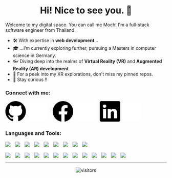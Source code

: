 <h1 align="center">Hi! Nice to see you. 👋</h1>

Welcome to my digital space. You can call me Moch! I'm a full-stack software engineer from Thailand.
- 🛠 With expertise in **web development**...
- 🎓 ...I’m currently exploring further, pursuing a Masters in computer science in Germany.
- 👓 Diving deep into the realms of **Virtual Reality (VR)** and **Augmented Reality (AR) development**.
- 📍 For a peek into my XR explorations, don't miss my pinned repos.
- 🌟 Stay curious !!

### Connect with me:
[![website](./assets/logo/gh-light.svg)](https://github.com/kingdomax#gh-light-mode-only)
[![website](./assets/logo/gh-dark.svg)](https://github.com/kingdomax#gh-dark-mode-only)
&nbsp;&nbsp;
[![website](./assets/logo/fb-light.svg)](https://facebook.com/kingdomax#gh-light-mode-only)
[![website](./assets/logo/fb-dark.svg)](https://facebook.com/kingdomax#gh-dark-mode-only)
&nbsp;&nbsp;
[![website](./assets/logo/ln-light.svg)](https://linkedin.com/in/pramoch#gh-light-mode-only)
[![website](./assets/logo/ln-dark.svg)](https://linkedin.com/in/pramoch#gh-dark-mode-only)

### Languages and Tools:
<div>
<img align="left" width="30px" src="https://cdn.jsdelivr.net/gh/devicons/devicon/icons/csharp/csharp-original.svg"  />          
<img align="left" width="30px" src="https://cdn.jsdelivr.net/gh/devicons/devicon/icons/dotnetcore/dotnetcore-original.svg" />
<img align="left" width="30px" src="https://cdn.jsdelivr.net/gh/devicons/devicon/icons/java/java-original.svg" />
<img align="left" width="30px" src="https://cdn.jsdelivr.net/gh/devicons/devicon/icons/cplusplus/cplusplus-original.svg" />
<img align="left" width="30px" src="https://cdn.jsdelivr.net/gh/devicons/devicon/icons/microsoftsqlserver/microsoftsqlserver-plain.svg" />
<img align="left" width="30px" src="https://cdn.jsdelivr.net/gh/devicons/devicon/icons/sqlite/sqlite-original.svg" />
<img align="left" width="30px" src="https://cdn.jsdelivr.net/gh/devicons/devicon/icons/graphql/graphql-plain.svg" />
<img align="left" width="30px" src="https://cdn.jsdelivr.net/gh/devicons/devicon/icons/html5/html5-original.svg" />
<img align="left" width="30px" src="https://cdn.jsdelivr.net/gh/devicons/devicon/icons/css3/css3-original.svg" />
</div>
<br><br>
<div>
  <img align="left" width="30px" src="https://cdn.jsdelivr.net/gh/devicons/devicon/icons/javascript/javascript-original.svg" />
  <img align="left" width="30px" src="https://cdn.jsdelivr.net/gh/devicons/devicon/icons/typescript/typescript-original.svg" />
  <img align="left" width="30px" src="https://cdn.jsdelivr.net/gh/devicons/devicon/icons/react/react-original.svg" />    
  <img align="left" width="30px" src="https://cdn.jsdelivr.net/gh/devicons/devicon/icons/bootstrap/bootstrap-original.svg" />  
  <img align="left" width="30px" src="https://cdn.jsdelivr.net/gh/devicons/devicon/icons/jquery/jquery-original.svg" />  
  <img align="left" width="30px" src="https://cdn.jsdelivr.net/gh/devicons/devicon/icons/sass/sass-original.svg" /> 
  <img align="left" width="30px" src="https://cdn.jsdelivr.net/gh/devicons/devicon/icons/jest/jest-plain.svg" />
  <img align="left" width="30px" src="https://cdn.jsdelivr.net/gh/devicons/devicon/icons/mocha/mocha-plain.svg" />
  <img align="left" width="30px" src="https://cdn.jsdelivr.net/gh/devicons/devicon/icons/selenium/selenium-original.svg" />
  <img align="left" width="30px" src="https://cdn.jsdelivr.net/gh/devicons/devicon/icons/git/git-original.svg" />
  <img align="left" width="30px" src="https://cdn.jsdelivr.net/gh/devicons/devicon/icons/grafana/grafana-original.svg" />
  <img align="left" width="30px" src="https://cdn.jsdelivr.net/gh/devicons/devicon/icons/unity/unity-original.svg" />
  <img align="left" width="30px" src="https://cdn.jsdelivr.net/gh/devicons/devicon/icons/opengl/opengl-original.svg" />
</div>
<br>

<hr>
<p align="center">
<img src="https://komarev.com/ghpvc/?username=kingdomax&label=PROFILE+VIEW&style=for-the-badge" alt="visitors" />
</p>
